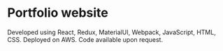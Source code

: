 # Portfolio website

Developed using React, Redux, MaterialUI, Webpack, JavaScript, HTML, CSS. Deployed on AWS.
Code available upon request.
